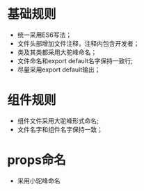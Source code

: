 # 基础规则
- 统一采用ES6写法；
- 文件头部增加文件注释，注释内包含开发者；
- 类及其类都采用大驼峰命名；
- 文件命名和export default名字保持一致行;
- 尽量采用export default输出；



# 组件规则
- 组件文件采用大驼峰形式命名;
- 文件名字和组件名字保持一致；

# props命名

- 采用小驼峰命名
